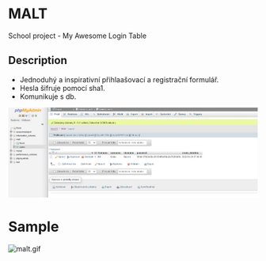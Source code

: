 # MALT
School project - My Awesome Login Table

## Description

- Jednoduhý a inspirativní přihlaašovací a registrační formulář.
- Hesla šifruje pomocí sha1.
- Komunikuje s db.

![dbScreenshot.png](https://github.com/Andergonan/MALT/blob/main/docs/dbScreenshot.png)

# Sample
![malt.gif](https://github.com/Andergonan/MALT/blob/main/docs/malt.gif)
